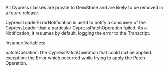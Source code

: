All Cypress classes are private to GemStone and are likely to be removed in a future release.

CypressLoaderErrorNotification is used to notify a consumer of the CypressLoader that a particular CypressPatchOperation failed.
As a Notification, it resumes by default, logging the error to the Transcript.


Instance Variables:

patchOperation:		the CypressPatchOperation that could not be applied.
exception:			the Error which occurred while trying to apply the Patch Operation.
